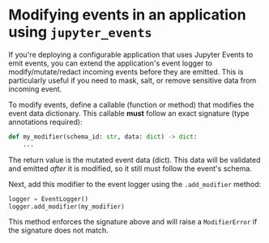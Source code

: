 # Modifying events in an application using `jupyter_events`

If you're deploying a configurable application that uses Jupyter Events to emit events, you can extend the application's event logger to modify/mutate/redact incoming events before they are emitted. This is particularly useful if you need to mask, salt, or remove sensitive data from incoming event.

To modify events, define a callable (function or method) that modifies the event data dictionary. This callable **must** follow an exact signature (type annotations required):

```python
def my_modifier(schema_id: str, data: dict) -> dict:
    ...
```

The return value is the mutated event data (dict). This data will be validated and emitted _after_ it is modified, so it still must follow the event's schema.

Next, add this modifier to the event logger using the `.add_modifier` method:

```python
logger = EventLogger()
logger.add_modifier(my_modifier)
```

This method enforces the signature above and will raise a `ModifierError` if the signature does not match.
